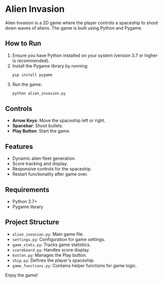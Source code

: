 # Alien Invasion

Alien Invasion is a 2D game where the player controls a spaceship to shoot down waves of aliens. The game is built using Python and Pygame.

## How to Run

1. Ensure you have Python installed on your system (version 3.7 or higher is recommended).
2. Install the Pygame library by running:
   ```bash
   pip install pygame
   ```
3. Run the game:
   ```bash
   python alien_invasion.py
   ```

## Controls

- **Arrow Keys**: Move the spaceship left or right.
- **Spacebar**: Shoot bullets.
- **Play Button**: Start the game.

## Features

- Dynamic alien fleet generation.
- Score tracking and display.
- Responsive controls for the spaceship.
- Restart functionality after game over.

## Requirements

- Python 3.7+
- Pygame library

## Project Structure

- `alien_invasion.py`: Main game file.
- `settings.py`: Configuration for game settings.
- `game_stats.py`: Tracks game statistics.
- `scoreboard.py`: Handles score display.
- `button.py`: Manages the Play button.
- `ship.py`: Defines the player's spaceship.
- `game_functions.py`: Contains helper functions for game logic.

Enjoy the game!